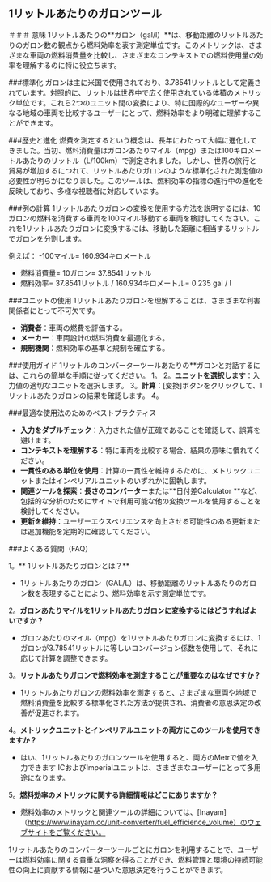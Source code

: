 ## 1リットルあたりのガロンツール

＃＃＃ 意味
1リットルあたりの**ガロン（gal/l）**は、移動距離のリットルあたりのガロン数の観点から燃料効率を表す測定単位です。このメトリックは、さまざまな車両の燃料消費量を比較し、さまざまなコンテキストでの燃料使用量の効率を理解するのに特に役立ちます。

###標準化
ガロンは主に米国で使用されており、3.78541リットルとして定義されています。対照的に、リットルは世界中で広く使用されている体積のメトリック単位です。これら2つのユニット間の変換により、特に国際的なユーザーや異なる地域の車両を比較するユーザーにとって、燃料効率をより明確に理解することができます。

###歴史と進化
燃費を測定するという概念は、長年にわたって大幅に進化してきました。当初、燃料消費量はガロンあたりマイル（mpg）または100キロメートルあたりのリットル（L/100km）で測定されました。しかし、世界の旅行と貿易が増加するにつれて、リットルあたりガロンのような標準化された測定値の必要性が明らかになりました。このツールは、燃料効率の指標の進行中の進化を反映しており、多様な視聴者に対応しています。

###例の計算
1リットルあたりガロンの変換を使用する方法を説明するには、10ガロンの燃料を消費する車両を100マイル移動する車両を検討してください。これを1リットルあたりガロンに変換するには、移動した距離に相当するリットルでガロンを分割します。

例えば：
-100マイル= 160.934キロメートル
- 燃料消費量= 10ガロン= 37.8541リットル
- 燃料効率= 37.8541リットル / 160.934キロメートル= 0.235 gal / l

###ユニットの使用
1リットルあたりガロンを理解することは、さまざまな利害関係者にとって不可欠です。
-  **消費者**：車両の燃費を評価する。
-  **メーカー**：車両設計の燃料消費を最適化する。
-  **規制機関**：燃料効率の基準と規制を確立する。

###使用ガイド
1リットルのコンバーターツールあたりの**ガロンと対話するには、これらの簡単な手順に従ってください。
1。
2。**ユニットを選択します**：入力値の適切なユニットを選択します。
3。**計算**：[変換]ボタンをクリックして、1リットルあたりガロンの結果を確認します。
4。

###最適な使用法のためのベストプラクティス
-  **入力をダブルチェック**：入力された値が正確であることを確認して、誤算を避けます。
-  **コンテキストを理解する**：特に車両を比較する場合、結果の意味に慣れてください。
-  **一貫性のある単位を使用**：計算の一貫性を維持するために、メトリックユニットまたはインペリアルユニットのいずれかに固執します。
-  **関連ツールを探索**：**長さのコンバーター**または**日付差Calculator **など、包括的な分析のためにサイトで利用可能な他の変換ツールを使用することを検討してください。
-  **更新を維持**：ユーザーエクスペリエンスを向上させる可能性のある更新または追加機能を定期的に確認してください。

###よくある質問（FAQ）

1。** 1リットルあたりガロンとは？**
-  1リットルあたりのガロン（GAL/L）は、移動距離のリットルあたりのガロン数を表現することにより、燃料効率を示す測定単位です。

2。**ガロンあたりマイルを1リットルあたりガロンに変換するにはどうすればよいですか？**
- ガロンあたりのマイル（mpg）を1リットルあたりガロンに変換するには、1ガロンが3.78541リットルに等しいコンバージョン係数を使用して、それに応じて計算を調整できます。

3。**リットルあたりガロンで燃料効率を測定することが重要なのはなぜですか？**
-  1リットルあたりガロンの燃料効率を測定すると、さまざまな車両や地域で燃料消費量を比較する標準化された方法が提供され、消費者の意思決定の改善が促進されます。

4。**メトリックユニットとインペリアルユニットの両方にこのツールを使用できますか？**
- はい、1リットルあたりのガロンツールを使用すると、両方のMetrで値を入力できます ICおよびImperialユニットは、さまざまなユーザーにとって多用途になります。

5。**燃料効率のメトリックに関する詳細情報はどこにありますか？**
- 燃料効率のメトリックと関連ツールの詳細については、[Inayam]（https://www.inayam.co/unit-converter/fuel_efficience_volume）のウェブサイトをご覧ください。

1リットルあたりのコンバーターツールごとにガロンを利用することで、ユーザーは燃料効率に関する貴重な洞察を得ることができ、燃料管理と環境の持続可能性の向上に貢献する情報に基づいた意思決定を行うことができます。